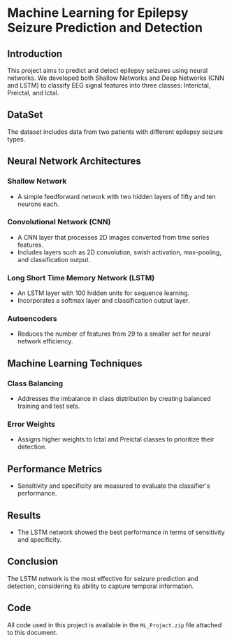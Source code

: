 # Machine Learning for Epilepsy Seizure Prediction and Detection

## Introduction
This project aims to predict and detect epilepsy seizures using neural networks. We developed both Shallow Networks and Deep Networks (CNN and LSTM) to classify EEG signal features into three classes: Interictal, Preictal, and Ictal.

## DataSet
The dataset includes data from two patients with different epilepsy seizure types. 

## Neural Network Architectures

### Shallow Network
- A simple feedforward network with two hidden layers of fifty and ten neurons each.

### Convolutional Network (CNN)
- A CNN layer that processes 2D images converted from time series features.
- Includes layers such as 2D convolution, swish activation, max-pooling, and classification output.

### Long Short Time Memory Network (LSTM)
- An LSTM layer with 100 hidden units for sequence learning.
- Incorporates a softmax layer and classification output layer.

### Autoencoders
- Reduces the number of features from 29 to a smaller set for neural network efficiency.

## Machine Learning Techniques

### Class Balancing
- Addresses the imbalance in class distribution by creating balanced training and test sets.

### Error Weights
- Assigns higher weights to Ictal and Preictal classes to prioritize their detection.

## Performance Metrics
- Sensitivity and specificity are measured to evaluate the classifier's performance.

## Results
- The LSTM network showed the best performance in terms of sensitivity and specificity.

## Conclusion
The LSTM network is the most effective for seizure prediction and detection, considering its ability to capture temporal information.

## Code
All code used in this project is available in the `ML_Project.zip` file attached to this document.
